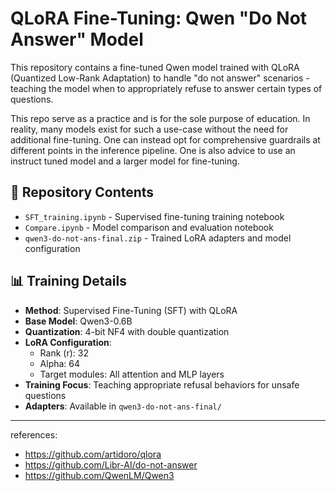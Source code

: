 # QLoRA Fine-Tuning: Qwen "Do Not Answer" Model

This repository contains a fine-tuned Qwen model trained with QLoRA (Quantized Low-Rank Adaptation) to handle "do not answer" scenarios - teaching the model when to appropriately refuse to answer certain types of questions.


This repo serve as a practice and is for the sole purpose of education. In reality, many models exist for such a use-case without the need for additional fine-tuning. One can instead opt for comprehensive guardrails at different points in the inference pipeline. One is also advice to use an instruct tuned model and a larger model for fine-tuning. 


## 📁 Repository Contents

- `SFT_training.ipynb` - Supervised fine-tuning training notebook
- `Compare.ipynb` - Model comparison and evaluation notebook
- `qwen3-do-not-ans-final.zip` - Trained LoRA adapters and model configuration


## 📊 Training Details

- **Method**: Supervised Fine-Tuning (SFT) with QLoRA
- **Base Model**: Qwen3-0.6B
- **Quantization**: 4-bit NF4 with double quantization
- **LoRA Configuration**:
  - Rank (r): 32
  - Alpha: 64
  - Target modules: All attention and MLP layers
- **Training Focus**: Teaching appropriate refusal behaviors for unsafe questions
- **Adapters**: Available in `qwen3-do-not-ans-final/`


-----


references: 
- https://github.com/artidoro/qlora
- https://github.com/Libr-AI/do-not-answer
- https://github.com/QwenLM/Qwen3